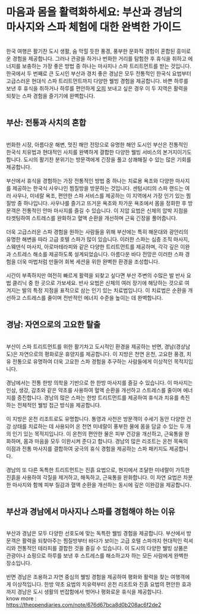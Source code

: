 <p><!-- x-tinymce/html --></p>
<h1>마음과 몸을 활력화하세요: 부산과 경남의 마사지와 스파 체험에 대한 완벽한 가이드</h1>
<div>&nbsp;</div>
<div>한국 여행은 활기찬 도시 생활, 숨 막힐 듯한 풍경, 풍부한 문화적 경험이 혼합된 흥미로운 경험을 제공합니다. 그러나 관광을 하거나 번화한 거리를 탐험한 후 휴식을 취하고 에너지를 보충하는 가장 좋은 방법 중 하나는 마사지나 스파 트리트먼트를 받는 것입니다. 한국에서 두 번째로 큰 도시인 부산과 경치 좋은 경남은 모두 전통적인 한국식 요법부터 고급스러운 현대식 스파 트리트먼트까지 다양한 웰빙 경험을 제공합니다. 바쁜 하루를 보낸 후 휴식을 취하거나 하루를 편안하게 <a href="https://www.busandal.info/">오피</a> 보내고 싶은 경우 이 두 지역은 활력을 되찾는 스파 경험을 즐기기에 완벽합니다.</div>
<div>&nbsp;</div>
<h2>부산: 전통과 사치의 혼합</h2>
<div>&nbsp;</div>
<div>번화한 시장, 아름다운 해변, 멋진 해안 전망으로 유명한 해안 도시인 부산은 전통적인 한국식 치유법과 현대적인 사치를 완벽하게 결합한 다양한 웰빙 서비스의 본거지이기도 합니다. 도시의 활기찬 분위기는 방문객에게 긴장을 풀고 상쾌해질 수 있는 많은 기회를 제공합니다.</div>
<div>&nbsp;</div>
<div>부산에서 휴식을 경험하는 가장 전통적인 방법 중 하나는 치료용 욕조와 다양한 마사지를 제공하는 한국식 사우나인 찜질방을 방문하는 것입니다. 센텀시티의 스파 랜드는 여러 사우나, 미네랄 욕조, 편안한 스파 서비스를 제공하는 이 지역에서 가장 인기 있는 찜질방 중 하나입니다. 사우나를 즐기고 뜨거운 욕조와 차가운 욕조에서 몸을 정화한 후 방문객은 전통적인 안마 마사지를 즐길 수 있습니다. 이 지압 요법은 신체의 압박 지점을 타겟팅하여 스트레스를 완화하고 혈액 순환을 개선하며 근육 긴장을 풀어줍니다.</div>
<div>&nbsp;</div>
<div>더욱 고급스러운 스파 경험을 원하는 사람들을 위해 부산에는 특히 해운대와 광안리의 유명한 해변을 따라 고급 호텔 스파가 많이 있습니다. 이러한 스파는 심층 조직 마사지, 스웨덴식 마사지, 아로마테라피와 같은 다양한 트리트먼트를 제공하며, 각각 깊은 이완과 스트레스 해소를 제공하도록 설계되었습니다. 아름다운 바다 전망은 이러한 스파 경험을 더욱 마법처럼 만들어 회복 세션을 위한 완벽한 환경을 조성합니다.</div>
<div>&nbsp;</div>
<div>시간이 부족하지만 여전히 빠르게 활력을 되찾고 싶다면 부산 주변의 수많은 발 반사 요법 클리닉 중 한 곳으로 가보세요. 반사 요법은 신체의 여러 장기에 해당하는 것으로 여겨지는 발의 특정 지점을 표적으로 삼는 인기 있는 치료법입니다. 이 치료법은 순환을 개선하고 스트레스를 줄이며 전반적인 에너지 수준을 높이는 데 완벽합니다.</div>
<div>&nbsp;</div>
<h2>경남: 자연으로의 고요한 탈출</h2>
<div>&nbsp;</div>
<div>부산이 스파 트리트먼트를 위한 활기차고 도시적인 환경을 제공하는 반면, 경남(경상남도)은 자연으로의 평화로운 휴양지를 제공합니다. 이 지방은 천연 온천, 고요한 풍경, 치유 전통으로 유명하여 더욱 고요한 스파 경험을 추구하는 사람들에게 이상적인 목적지입니다.</div>
<div>&nbsp;</div>
<div>경남에서는 전통 한방 의학을 기반으로 한 한방 마사지를 즐길 수 있습니다. 이 마사지는 인삼, 생강, 감초와 같은 약초를 사용하여 혈액 순환을 개선하고 스트레스를 줄이며 에너지를 증진합니다. 경남의 많은 스파는 한방 트리트먼트를 제공하여 휴식과 치유를 촉진하는 전체적인 웰빙 접근 방식을 제공합니다.</div>
<div>&nbsp;</div>
<div>이 지방은 온천 리조트로도 유명합니다. 통영과 사천은 방문객이 수세기 동안 다양한 건강 상태를 치료하는 데 사용되어 온 천연 미네랄이 풍부한 물에 몸을 담글 수 있는 두 개의 인기 있는 목적지입니다. 이 온천의 편안한 물은 피부 건강을 개선하고, 근육통을 완화하며, 몸과 마음을 모두 이완시켜 준다고 합니다. 경남의 많은 리조트는 온천 목욕의 이점과 전통 마사지를 결합하여 궁극의 휴식 경험을 제공하는 스파 패키지도 제공합니다.</div>
<div>&nbsp;</div>
<div>경남의 또 다른 독특한 트리트먼트는 진흙 요법으로, 현지에서 조달한 미네랄이 가득한 진흙을 사용하여 각질을 제거하고, 해독하고, 근육통을 완화합니다. 이 자연 요법은 차분한 마사지와 함께 피부 질감과 혈액 순환을 개선하는 동시에 깊은 이완감을 제공합니다.</div>
<div>&nbsp;</div>
<h2>부산과 경남에서 마사지나 스파를 경험해야 하는 이유</h2>
<div>&nbsp;</div>
<div>부산과 경남은 모두 다양한 선호도에 맞는 독특한 웰빙 경험을 제공합니다. 부산에서 방문객은 활력을 되찾아주는 찜질방부터 바다가 보이는 고급 호텔 스파까지 현대적인 럭셔리와 전통적인 테라피를 결합한 것을 즐길 수 있습니다. 이 도시의 다양한 웰빙 상품은 관광이나 쇼핑으로 하루를 보낸 후 스트레스를 해소하고자 하는 모든 사람에게 완벽한 장소입니다.</div>
<div>&nbsp;</div>
<div>반면 경남은 조용하고 자연 중심의 웰빙 경험을 제공하여 평화와 활력을 찾는 여행객에게 이상적입니다. 한방 약초 요법의 치유력부터 온천 리조트와 진흙 요법의 편안한 효과까지 경남은 도시 생활의 번잡함에서 벗어나 평화로운 휴식을 제공합니다.</div>
<div>know more : <a href="https://theopendiaries.com/note/676d67bca8d0b208ac6f2de2">https://theopendiaries.com/note/676d67bca8d0b208ac6f2de2</a>&nbsp;</div>
